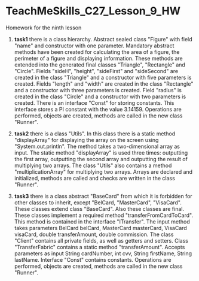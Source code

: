 # TeachMeSkills_C27_Lesson_9_HW
Homework for the ninth lesson

1. **task1** there is a class hierarchy. Abstract sealed class "Figure" with field "name" and constructor with one parameter. Mandatory abstract methods have been created for calculating the area of ​​a figure, the perimeter of a figure and displaying information. These methods are extended into the generated final classes "Triangle", "Rectangle" and "Circle". Fields "sideH", "height", "sideFirst" and "sideSecond" are created in the class "Triangle" and a constructor with five parameters is created. Fields "length" and "width" are created in the class "Rectangle" and a constructor with three parameters is created. Field "radius" is created in the class "Circle" and a constructor with two parameters is created. There is an interface "Const" for storing constants. This interface stores a PI constant with the value 3.14159. Operations are performed, objects are created, methods are called in the new class "Runner".

2. **task2** there is a class "Utils". In this class there is a static method "displayArray" for displaying the array on the screen using "System.out.println". The method takes a two-dimensional array as input. The static method "displayArray" is used three times: outputting the first array, outputting the second array and outputting the result of multiplying two arrays. The class "Utils" also contains a method "multiplicationArray" for multiplying two arrays. Arrays are declared and initialized, methods are called and checks are written in the class "Runner".

3. **task3** there is a class abstract "BaseCard" from which it is forbidden for other classes to inherit, except "BelCard, "MasterCard", "VisaCard". These classes extend class "BaseCard". Also these classes are final. These classes implement a required method "transferFromCardToCard". This method is contained in the interface "ITransfer". The input method takes parameters BelCard belCard, MasterCard masterCard, VisaCard visaCard, double transferAmount, double commission. The class "Client" contains all private fields, as well as getters and setters. Class "TransferFabric" contains a static method "transferAmount". Accepts parameters as input String cardNumber, int cvv, String firstName, String lastName. Interface "Const" contains constants. Operations are performed, objects are created, methods are called in the new class "Runner". 

